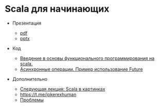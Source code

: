 # Scala для начинающих
- Презентация
    - [pdf](scalaInPictures1.0.pdf)
    - [pptx](scalaInPictures1.0.pptx)  
- Код
    - [ Введение в основы функционального программирования на scala.](src/main/scala/Beginning1.scala)
    - [Асинхронные операции. Пример использование Future](src/main/scala/FutureEasy2.scala)

- Дополнительно
    - [Следующая лекция: Scala в картинках](https://github.com/salamandraa/ScalaInPictures)
    - https://t.me/jokerexhuman
    - [Проблемы](https://www.xmind.net/m/T4PFT4/)
    
